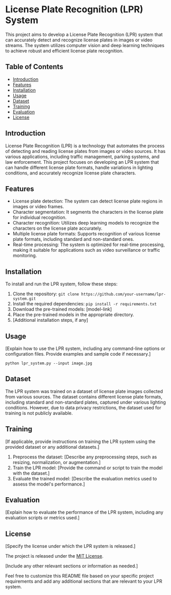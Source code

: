 # License Plate Recognition (LPR) System

This project aims to develop a License Plate Recognition (LPR) system that can accurately detect and recognize license plates in images or video streams. The system utilizes computer vision and deep learning techniques to achieve robust and efficient license plate recognition.

## Table of Contents
- [Introduction](#introduction)
- [Features](#features)
- [Installation](#installation)
- [Usage](#usage)
- [Dataset](#dataset)
- [Training](#training)
- [Evaluation](#evaluation)
- [License](#license)

## Introduction

License Plate Recognition (LPR) is a technology that automates the process of detecting and reading license plates from images or video sources. It has various applications, including traffic management, parking systems, and law enforcement. This project focuses on developing an LPR system that can handle different license plate formats, handle variations in lighting conditions, and accurately recognize license plate characters.

## Features

- License plate detection: The system can detect license plate regions in images or video frames.
- Character segmentation: It segments the characters in the license plate for individual recognition.
- Character recognition: Utilizes deep learning models to recognize the characters on the license plate accurately.
- Multiple license plate formats: Supports recognition of various license plate formats, including standard and non-standard ones.
- Real-time processing: The system is optimized for real-time processing, making it suitable for applications such as video surveillance or traffic monitoring.

## Installation

To install and run the LPR system, follow these steps:

1. Clone the repository: `git clone https://github.com/your-username/lpr-system.git`
2. Install the required dependencies: `pip install -r requirements.txt`
3. Download the pre-trained models: [model-link]
4. Place the pre-trained models in the appropriate directory.
5. [Additional installation steps, if any]

## Usage

[Explain how to use the LPR system, including any command-line options or configuration files. Provide examples and sample code if necessary.]

```
python lpr_system.py --input image.jpg
```

## Dataset

The LPR system was trained on a dataset of license plate images collected from various sources. The dataset contains different license plate formats, including standard and non-standard plates, captured under various lighting conditions. However, due to data privacy restrictions, the dataset used for training is not publicly available.

## Training

[If applicable, provide instructions on training the LPR system using the provided dataset or any additional datasets.]

1. Preprocess the dataset: [Describe any preprocessing steps, such as resizing, normalization, or augmentation.]
2. Train the LPR model: [Provide the command or script to train the model with the dataset.]
3. Evaluate the trained model: [Describe the evaluation metrics used to assess the model's performance.]

## Evaluation

[Explain how to evaluate the performance of the LPR system, including any evaluation scripts or metrics used.]

## License

[Specify the license under which the LPR system is released.]

The project is released under the [MIT License](LICENSE).

[Include any other relevant sections or information as needed.]

Feel free to customize this README file based on your specific project requirements and add any additional sections that are relevant to your LPR system.
